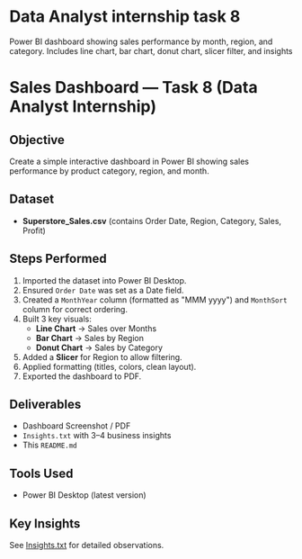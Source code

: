 # Data Analyst internship task 8
Power BI dashboard showing sales performance by month, region, and category. Includes line chart, bar chart, donut chart, slicer filter, and insights
# Sales Dashboard — Task 8 (Data Analyst Internship)

## Objective
Create a simple interactive dashboard in Power BI showing sales performance by product category, region, and month.

## Dataset
- **Superstore_Sales.csv** (contains Order Date, Region, Category, Sales, Profit)

## Steps Performed
1. Imported the dataset into Power BI Desktop.
2. Ensured `Order Date` was set as a Date field.
3. Created a `MonthYear` column (formatted as "MMM yyyy") and `MonthSort` column for correct ordering.
4. Built 3 key visuals:
   - **Line Chart** → Sales over Months
   - **Bar Chart** → Sales by Region
   - **Donut Chart** → Sales by Category
5. Added a **Slicer** for Region to allow filtering.
6. Applied formatting (titles, colors, clean layout).
7. Exported the dashboard to PDF.

## Deliverables
- Dashboard Screenshot / PDF
- `Insights.txt` with 3–4 business insights
- This `README.md`

## Tools Used
- Power BI Desktop (latest version)

## Key Insights
See [Insights.txt](Insights.txt) for detailed observations.
